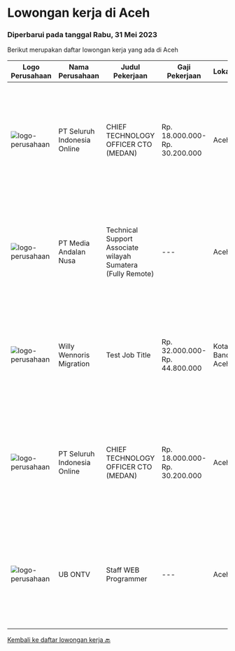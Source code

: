 
  # Lowongan kerja di Aceh

  ### Diperbarui pada tanggal Rabu, 31 Mei 2023

  Berikut merupakan daftar lowongan kerja yang ada di Aceh

  |Logo Perusahaan | Nama Perusahaan | Judul Pekerjaan | Gaji Pekerjaan | Lokasi | Deskripsi | Tanggal diunggah | Pranala |
  | -------------- | --------------- | --------------- | --------- | --------- | -------------- | ------- | ----------- |
  |![logo-perusahaan](https://image-service-cdn.seek.com.au/c768f0670f8f8212da7de609b6af9d0b2e5134cc/ee4dce1061f3f616224767ad58cb2fc751b8d2dc)|PT Seluruh Indonesia Online|CHIEF TECHNOLOGY OFFICER CTO (MEDAN)|Rp. 18.000.000-Rp. 30.200.000|Aceh|Memiliki pengalaman leadership sebagai Manager sebelumnya.Back End Engineer1. Memiliki pengalaman dalam membangun RESTful APIs2. Menguasai bahasa...|Senin, 29 Mei 2023|https://www.jobstreet.co.id/id/job/chief-technology-officer-cto-medan-4350731?token=0~a2c3ada1-5c1e-4b62-8cd3-966a2a3cb30f&sectionRank=1&jobId=jobstreet-id-job-4350731|
|![logo-perusahaan](https://image-service-cdn.seek.com.au/0d02503a566e908a8dd395afba4eec4e9415d07e/ee4dce1061f3f616224767ad58cb2fc751b8d2dc)|PT Media Andalan Nusa|Technical Support Associate wilayah Sumatera (Fully Remote)|---|Aceh|Job Description: Melaksanakan survey Melaksanakan instalasi atau pemasangan jaringan Handling and Troubleshooting Melaksanakan maintenance atau...|Kamis, 25 Mei 2023|https://www.jobstreet.co.id/id/job/technical-support-associate-wilayah-sumatera-fully-remote-4346997?token=0~a2c3ada1-5c1e-4b62-8cd3-966a2a3cb30f&sectionRank=2&jobId=jobstreet-id-job-4346997|
|![logo-perusahaan](https://image-service-cdn.seek.com.au/4282fe774bbf909c629c9ae14d53d0bdf5bafb28/ee4dce1061f3f616224767ad58cb2fc751b8d2dc)|Willy Wennoris Migration|Test Job Title|Rp. 32.000.000-Rp. 44.800.000|Kota Banda Aceh|A great job ad talks about clear responsibilities, requirements and rewards. Learn how to write about these here or refer to some samples.A great job...|Rabu, 10 Mei 2023|https://www.jobstreet.co.id/id/job/test-job-title-4328445?token=0~a2c3ada1-5c1e-4b62-8cd3-966a2a3cb30f&sectionRank=3&jobId=jobstreet-id-job-4328445|
|![logo-perusahaan](https://image-service-cdn.seek.com.au/c768f0670f8f8212da7de609b6af9d0b2e5134cc/ee4dce1061f3f616224767ad58cb2fc751b8d2dc)|PT Seluruh Indonesia Online|CHIEF TECHNOLOGY OFFICER CTO (MEDAN)|Rp. 18.000.000-Rp. 30.200.000|Aceh|Memiliki pengalaman leadership sebagai Manager sebelumnya.Back End Engineer1. Memiliki pengalaman dalam membangun RESTful APIs2. Menguasai bahasa...|Selasa, 02 Mei 2023|https://www.jobstreet.co.id/id/job/chief-technology-officer-cto-medan-4315001?token=0~a2c3ada1-5c1e-4b62-8cd3-966a2a3cb30f&sectionRank=4&jobId=jobstreet-id-job-4315001|
|![logo-perusahaan](https://i.ibb.co/sqvTCh9/112815900-stock-vector-no-image-available-icon-flat-vector.webp)|UB ONTV|Staff WEB Programmer|---|Aceh|Kualifikasi: Lulusan minimal D3/S1 Mampu/cepat menguasai software terbaru bidang penyiaran Sudah pernah menggunakan software umum seperti OBS, Vimix,...|Kamis, 04 Mei 2023|https://www.jobstreet.co.id/id/job/staff-web-programmer-4319320?token=0~a2c3ada1-5c1e-4b62-8cd3-966a2a3cb30f&sectionRank=5&jobId=jobstreet-id-job-4319320|


  [Kembali ke daftar lowongan kerja 🔙](../README.md#daftar-lowongan-kerja)
  